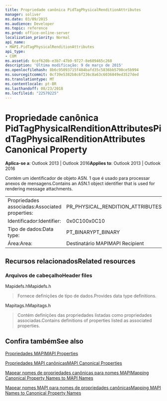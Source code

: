 ```yaml
---
title: Propriedade canônica PidTagPhysicalRenditionAttributes
manager: soliver
ms.date: 03/09/2015
ms.audience: Developer
ms.topic: reference
ms.prod: office-online-server
localization_priority: Normal
api_name:
- MAPI.PidTagPhysicalRenditionAttributes
api_type:
- COM
ms.assetid: 6cef620b-e3b7-47b9-9727-8e609465c268
description: 'Última modificação: 9 de março de 2015'
ms.openlocfilehash: 8b6c95093715f484bafd35c5836bb5790ce5b994
ms.sourcegitcommit: 0cf39e5382b8c6f236c8a63c6036849ed3527ded
ms.translationtype: MT
ms.contentlocale: pt-BR
ms.lasthandoff: 08/23/2018
ms.locfileid: "22579225"
---
```

# <a name="pidtagphysicalrenditionattributes-canonical-property"></a><span data-ttu-id="e9686-103">Propriedade canônica PidTagPhysicalRenditionAttributes</span><span class="sxs-lookup"><span data-stu-id="e9686-103">PidTagPhysicalRenditionAttributes Canonical Property</span></span>

  
  
<span data-ttu-id="e9686-104">**Aplica-se a**: Outlook 2013 | Outlook 2016</span><span class="sxs-lookup"><span data-stu-id="e9686-104">**Applies to**: Outlook 2013 | Outlook 2016</span></span> 
  
<span data-ttu-id="e9686-105">Contém um identificador de objeto ASN. 1 que é usado para processar anexos de mensagens.</span><span class="sxs-lookup"><span data-stu-id="e9686-105">Contains an ASN.1 object identifier that is used for rendering message attachments.</span></span>
  
|||
|:-----|:-----|
|<span data-ttu-id="e9686-106">Propriedades associadas:</span><span class="sxs-lookup"><span data-stu-id="e9686-106">Associated properties:</span></span>  <br/> |<span data-ttu-id="e9686-107">PR_PHYSICAL_RENDITION_ATTRIBUTES</span><span class="sxs-lookup"><span data-stu-id="e9686-107">PR_PHYSICAL_RENDITION_ATTRIBUTES</span></span>  <br/> |
|<span data-ttu-id="e9686-108">Identificador:</span><span class="sxs-lookup"><span data-stu-id="e9686-108">Identifier:</span></span>  <br/> |<span data-ttu-id="e9686-109">0x0C10</span><span class="sxs-lookup"><span data-stu-id="e9686-109">0x0C10</span></span>  <br/> |
|<span data-ttu-id="e9686-110">Tipo de dados:</span><span class="sxs-lookup"><span data-stu-id="e9686-110">Data type:</span></span>  <br/> |<span data-ttu-id="e9686-111">PT_BINARY</span><span class="sxs-lookup"><span data-stu-id="e9686-111">PT_BINARY</span></span>  <br/> |
|<span data-ttu-id="e9686-112">Área:</span><span class="sxs-lookup"><span data-stu-id="e9686-112">Area:</span></span>  <br/> |<span data-ttu-id="e9686-113">Destinatário MAPI</span><span class="sxs-lookup"><span data-stu-id="e9686-113">MAPI Recipient</span></span>  <br/> |
   
## <a name="related-resources"></a><span data-ttu-id="e9686-114">Recursos relacionados</span><span class="sxs-lookup"><span data-stu-id="e9686-114">Related resources</span></span>

### <a name="header-files"></a><span data-ttu-id="e9686-115">Arquivos de cabeçalho</span><span class="sxs-lookup"><span data-stu-id="e9686-115">Header files</span></span>

<span data-ttu-id="e9686-116">Mapidefs.h</span><span class="sxs-lookup"><span data-stu-id="e9686-116">Mapidefs.h</span></span>
  
> <span data-ttu-id="e9686-117">Fornece definições de tipo de dados.</span><span class="sxs-lookup"><span data-stu-id="e9686-117">Provides data type definitions.</span></span>
    
<span data-ttu-id="e9686-118">Mapitags.h</span><span class="sxs-lookup"><span data-stu-id="e9686-118">Mapitags.h</span></span>
  
> <span data-ttu-id="e9686-119">Contém definições das propriedades listadas como propriedades associadas.</span><span class="sxs-lookup"><span data-stu-id="e9686-119">Contains definitions of properties listed as associated properties.</span></span>
    
## <a name="see-also"></a><span data-ttu-id="e9686-120">Confira também</span><span class="sxs-lookup"><span data-stu-id="e9686-120">See also</span></span>



[<span data-ttu-id="e9686-121">Propriedades MAPI</span><span class="sxs-lookup"><span data-stu-id="e9686-121">MAPI Properties</span></span>](mapi-properties.md)
  
[<span data-ttu-id="e9686-122">Propriedades MAPI canônicas</span><span class="sxs-lookup"><span data-stu-id="e9686-122">MAPI Canonical Properties</span></span>](mapi-canonical-properties.md)
  
[<span data-ttu-id="e9686-123">Mapear nomes de propriedades canônicas para nomes MAPI</span><span class="sxs-lookup"><span data-stu-id="e9686-123">Mapping Canonical Property Names to MAPI Names</span></span>](mapping-canonical-property-names-to-mapi-names.md)
  
[<span data-ttu-id="e9686-124">Mapear nomes MAPI para nomes de propriedades canônicas</span><span class="sxs-lookup"><span data-stu-id="e9686-124">Mapping MAPI Names to Canonical Property Names</span></span>](mapping-mapi-names-to-canonical-property-names.md)

